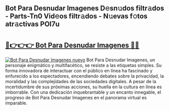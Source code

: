 ## Bot Para Desnudar Imagenes D𝚎sn𝚞dos filtr𝚊dos - Parts-Tn0 Vid𝚎os filtr𝚊dos - N𝚞evas f𝚘tos atr𝚊ctivas POI7u

# <h2><a href="http://mb1uel.tromn.icu/?c=Bot+Para+Desnudar+Imagenes">🔗👉👉👉 Bot Para Desnudar Imagenes 🔗🔗</a></h2>

[![Bot Para Desnudar Imagenes nuevo](https://i.imgur.com/pEAQMta.gif)](http://mb1uel.tromn.icu/?c=Bot+Para+Desnudar+Imagenes)
Bot Para Desnudar Imagenes, un personaje enigmático y multifacético, se resiste a las etiquetas simples. Su forma innovadora de interactuar con el público en línea ha fascinado y enfurecido a los espectadores, encendiendo debates sobre la privacidad, la moralidad y las complejidades de las sociedades digitales. A pesar de la incertidumbre de sus próximas acciones, su huella en la cultura en línea es imborrable. Con una dedicación inquebrantable y un encanto innegable, el progreso de Bot Para Desnudar Imagenes en el panorama virtual es imparable.
